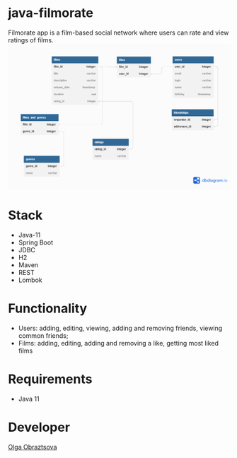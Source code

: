 # java-filmorate
Filmorate app is a film-based social network where users can rate and view ratings of films.
![Filmorate Database Diagram](src/main/resources/images/filmorate_db.png)

# Stack
- Java-11
- Spring Boot
- JDBC
- H2
- Maven
- REST
- Lombok

# Functionality
- Users: adding, editing, viewing, adding and removing friends, viewing common friends;
- Films: adding, editing, adding and removing a like, getting most liked films

# Requirements
- Java 11

# Developer
[Olga Obraztsova](https://github.com/olgaobraztsova)

